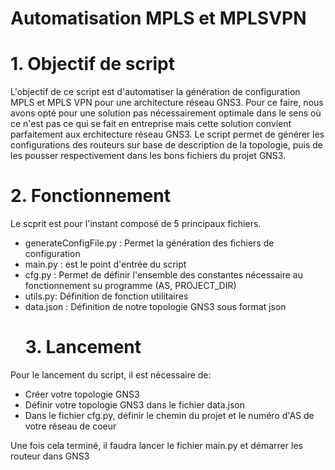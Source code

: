 # Automatisation MPLS et MPLSVPN

  # 1. Objectif de script
L'objectif de ce script est d'automatiser la génération de configuration MPLS et MPLS VPN pour une architecture réseau GNS3.
Pour ce faire, nous avons opté pour une solution pas nécessairement optimale dans le sens où ce n'est pas ce qui se fait en entreprise mais cette solution convient parfaitement aux erchitecture réseau GNS3.
Le script permet de générer les configurations des routeurs sur base de description de la topologie, puis de les pousser respectivement dans les bons fichiers du projet GNS3.
  # 2. Fonctionnement
Le scprit est pour l'instant composé de 5 principaux fichiers.
- generateConfigFile.py : Permet la génération des fichiers de configuration
- main.py : est le point d'entrée du script
- cfg.py : Permet de définir l'ensemble des constantes nécessaire au fonctionnement su programme (AS, PROJECT_DIR)
- utils.py: Définition de fonction utilitaires
- data.json : Définition de notre topologie GNS3 sous format json
  # 3. Lancement
Pour le lancement du script, il est  nécessaire de:
- Créer votre topologie GNS3
- Définir votre topologie GNS3 dans le fichier data.json
- Dans le fichier cfg.py, définir le chemin du projet et le numéro d'AS de votre réseau de coeur

Une fois cela terminé, il faudra lancer le fichier main.py et démarrer les routeur dans GNS3
